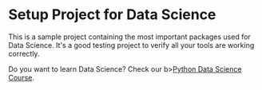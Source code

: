 # Setup Project for Data Science

This is a sample project containing the most important packages used for Data Science. It's a good testing project to verify all your tools are working correctly.

Do you want to learn Data Science? Check our <span>b><a href="https://rmotr.com/data-science-python-course" rel="follow">Python Data Science Course</a></b>.
